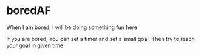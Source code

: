 # boredAF
When I am bored, I will be doing something fun here

If you are bored, You can set a timer and set a small goal.
Then try to reach your goal in given time.

